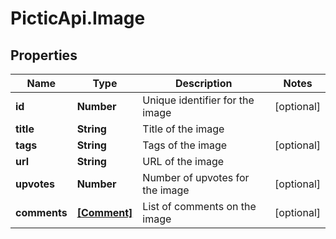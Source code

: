 # PicticApi.Image

## Properties
Name | Type | Description | Notes
------------ | ------------- | ------------- | -------------
**id** | **Number** | Unique identifier for the image | [optional] 
**title** | **String** | Title of the image | 
**tags** | **String** | Tags of the image | [optional] 
**url** | **String** | URL of the image | 
**upvotes** | **Number** | Number of upvotes for the image | [optional] 
**comments** | [**[Comment]**](Comment.md) | List of comments on the image | [optional] 


